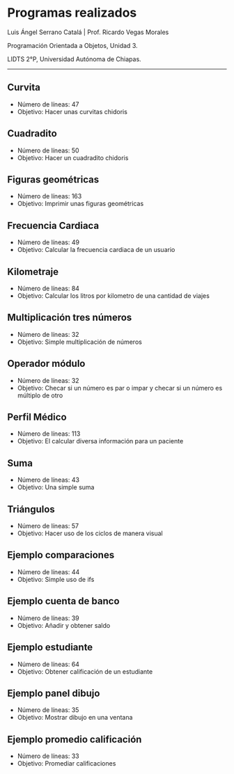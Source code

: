 # Programas realizados

Luis Ángel Serrano Catalá | Prof. Ricardo Vegas Morales

Programación Orientada a Objetos, Unidad 3.

LIDTS 2°P, Universidad Autónoma de Chiapas.

---

## Curvita
- Número de líneas: 47
- Objetivo: Hacer unas curvitas chidoris

## Cuadradito
- Número de líneas: 50
- Objetivo: Hacer un cuadradito chidoris

## Figuras geométricas
- Número de líneas: 163
- Objetivo: Imprimir unas figuras geométricas

## Frecuencia Cardiaca
- Número de líneas: 49
- Objetivo: Calcular la frecuencia cardiaca de un usuario

## Kilometraje
- Número de líneas: 84
- Objetivo: Calcular los litros por kilometro de una cantidad de viajes

## Multiplicación tres números
- Número de líneas: 32
- Objetivo: Simple multiplicación de números

## Operador módulo
- Número de líneas: 32
- Objetivo: Checar si un número es par o impar y checar si un número es múltiplo de otro 

## Perfil Médico
- Número de líneas: 113
- Objetivo: El calcular diversa información para un paciente

## Suma
- Número de líneas: 43
- Objetivo: Una simple suma

## Triángulos
- Número de líneas: 57
- Objetivo: Hacer uso de los ciclos de manera visual

## Ejemplo comparaciones
- Número de líneas: 44
- Objetivo: Simple uso de ifs

## Ejemplo cuenta de banco
- Número de líneas: 39
- Objetivo: Añadir y obtener saldo

## Ejemplo estudiante
- Número de líneas: 64
- Objetivo: Obtener calificación de un estudiante

## Ejemplo panel dibujo
- Número de líneas: 35
- Objetivo: Mostrar dibujo en una ventana

## Ejemplo promedio calificación
- Número de líneas: 33
- Objetivo: Promediar calificaciones